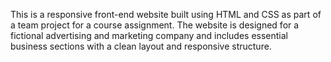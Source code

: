 This is a responsive front-end website built using HTML and CSS as part of a team project for a course assignment. The website is designed for a fictional advertising and marketing company and includes essential business sections with a clean layout and responsive structure.
